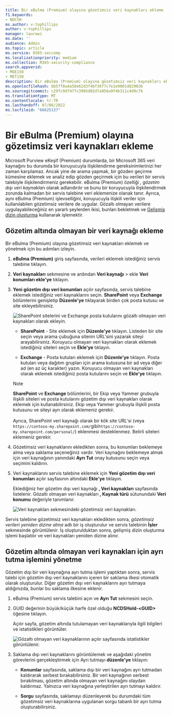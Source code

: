 ```yaml
---
title: Bir eBulma (Premium) olayına gözetimsiz veri kaynakları ekleme
f1.keywords:
- NOCSH
ms.author: v-tophillips
author: v-tophillips
manager: laurawi
ms.date: ''
audience: Admin
ms.topic: article
ms.service: O365-seccomp
ms.localizationpriority: medium
ms.collection: M365-security-compliance
search.appverid:
- MOE150
- MET150
description: Bir eBulma (Premium) olayına gözetimsiz veri kaynakları ekleyebilir ve veri kaynağına ayrı tutabilirsiniz. Gözaltı olmayan veri kaynakları yeniden dizinlenir, bu nedenle kısmen dizinlenmiş olarak işaretlenmiş tüm içerikler tamamen ve hızlı bir şekilde aranabilir hale getirmek için yeniden işlenir.
ms.openlocfilehash: bb5ff8a4a58e62d3f4bf36f7c7e1e9001d829036
ms.sourcegitcommit: c29fc9d7477c3985d02d7a956a9f4b311c4d9c76
ms.translationtype: MT
ms.contentlocale: tr-TR
ms.lasthandoff: 07/06/2022
ms.locfileid: "66625137"
---
```

# <a name="add-non-custodial-data-sources-to-an-ediscovery-premium-case"></a>Bir eBulma (Premium) olayına gözetimsiz veri kaynakları ekleme

Microsoft Purview eKeşif (Premium) durumlarda, bir Microsoft 365 veri kaynağını bu durumda bir koruyucuyla ilişkilendirme gereksinimlerinizi her zaman karşılamaz. Ancak yine de arama yapmak, bir gözden geçirme kümesine eklemek ve analiz edip gözden geçirmek için bu verileri bir servis talebiyle ilişkilendirmeniz gerekebilir. eBulma (Premium) özelliği *, gözetim dışı veri kaynakları* olarak adlandırılır ve bunu bir koruyucuyla ilişkilendirmek zorunda kalmadan bir servis talebine veri eklemenize olanak tanır. Ayrıca, aynı eBulma (Premium) işlevselliğini, koruyucuyla ilişkili veriler için kullanılabilen gözetimsiz verilere de uygular. Gözaltı olmayan verilere uygulayabileceğiniz en yararlı şeylerden ikisi, bunları bekletmek ve [Gelişmiş dizin oluşturma](indexing-custodian-data.md) kullanarak işlemektir.

## <a name="add-a-non-custodial-data-source"></a>Gözetim altında olmayan bir veri kaynağı ekleme

Bir eBulma (Premium) olayına gözetimsiz veri kaynakları eklemek ve yönetmek için bu adımları izleyin.

1. **eBulma (Premium)** giriş sayfasında, verileri eklemek istediğiniz servis talebine tıklayın.

2. **Veri kaynakları** sekmesine ve ardından **Veri kaynağı** >  ekle **Veri konumları ekle'ye** tıklayın.

3. **Yeni gözetim dışı veri konumları** açılır sayfasında, servis talebine eklemek istediğiniz veri kaynaklarını seçin. **SharePoint** veya **Exchange** bölümlerini genişletip **Düzenle'ye** tıklayarak birden çok posta kutusu ve site ekleyebilirsiniz.

   ![SharePoint sitelerini ve Exchange posta kutularını gözaltı olmayan veri kaynakları olarak ekleyin.](../media/NonCustodialDataSources1.png)

   - **SharePoint** - Site eklemek için **Düzenle'ye** tıklayın. Listeden bir site seçin veya arama çubuğuna sitenin URL'sini yazarak siteyi arayabilirsiniz. Koruyucu olmayan veri kaynakları olarak eklemek istediğiniz siteleri seçin ve **Ekle'ye** tıklayın.

   - **Exchange** - Posta kutuları eklemek için **Düzenle'ye** tıklayın. Posta kutuları veya dağıtım grupları için arama kutusuna bir ad veya diğer ad (en az üç karakter) yazın. Koruyucu olmayan veri kaynakları olarak eklemek istediğiniz posta kutularını seçin ve **Ekle'ye** tıklayın.

   > [!NOTE]
   > **SharePoint** ve **Exchange** bölümlerini, bir Ekip veya Yammer grubuyla ilişkili siteleri ve posta kutularını gözetim dışı veri kaynakları olarak eklemek için kullanabilirsiniz. Ekip veya Yammer grubuyla ilişkili posta kutusunu ve siteyi ayrı olarak eklemeniz gerekir.<br/><br/> Ayrıca, SharePoint veri kaynağı olarak bir kök site URL'si (veya `https://contoso-my.sharepoint.com/`gibi`https://contoso-my.sharepoint.com/personal/`) eklenmesi desteklenmez. Belirli siteleri eklemeniz gerekir.

4. Gözetimsiz veri kaynaklarını ekledikten sonra, bu konumları beklemeye alma veya saklama seçeneğiniz vardır. Veri kaynağını beklemeye almak için veri kaynağının yanındaki **Ayrı Tut** onay kutusunu seçin veya seçimini kaldırın.

5. Veri kaynaklarını servis talebine eklemek için **Yeni gözetim dışı veri konumları** açılır sayfasının altındaki **Ekle'ye** tıklayın.

   Eklediğiniz her gözetim dışı veri kaynağı **, Veri kaynakları** sayfasında listelenir. Gözaltı olmayan veri kaynakları **, Kaynak türü** sütunundaki **Veri konumu** değeriyle tanımlanır.

   ![Veri kaynakları sekmesindeki gözetimsiz veri kaynakları.](../media/NonCustodialDataSources2.png)

Servis talebine gözetimsiz veri kaynakları ekledikten sonra, *gözetimsiz verileri yeniden dizine alma* adlı bir iş oluşturulur ve servis talebinin **İşler** sekmesinde görüntülenir. İş oluşturulduktan sonra, gelişmiş dizin oluşturma işlemi başlatılır ve veri kaynakları yeniden dizine alınır.

## <a name="manage-the-hold-for-non-custodial-data-sources"></a>Gözetim altında olmayan veri kaynakları için ayrı tutma işlemini yönetme

Gözetim dışı bir veri kaynağına ayrı tutma işlemi yaptıktan sonra, servis talebi için gözetim dışı veri kaynaklarını içeren bir saklama ilkesi otomatik olarak oluşturulur. Diğer gözetim dışı veri kaynaklarını ayrı tutmaya aldığınızda, bunlar bu saklama ilkesine eklenir.

1. eBulma (Premium) servis talebini açın ve **Ayrı Tut** sekmesini seçin.

2. GUID değerinin büyük/küçük harfe özel olduğu **NCDSHold-\<GUID\>** öğesine tıklayın.

   Açılır sayfa, gözetim altında tutulamayan veri kaynaklarıyla ilgili bilgileri ve istatistikleri görüntüler.

   ![Gözaltı olmayan veri kaynaklarının açılır sayfasında istatistikler görüntülenir.](../media/NonCustodialDataSourcesHoldFlyout.png)

3. Saklama dışı veri kaynaklarını görüntülemek ve aşağıdaki yönetim görevlerini gerçekleştirmek için Ayrı tutmayı **düzenle'ye** tıklayın:

   - **Konumlar** sayfasında, saklama dışı bir veri kaynağını ayrı tutmadan kaldırarak serbest bırakabilirsiniz. Bir veri kaynağının serbest bırakılması, gözetim altında olmayan veri kaynağını olaydan kaldırmaz. Yalnızca veri kaynağına yerleştirilen ayrı tutmayı kaldırır.

   - **Sorgu** sayfasında, saklamayı düzenleyerek bu durumdaki tüm gözetimsiz veri kaynaklarına uygulanan sorgu tabanlı bir ayrı tutma oluşturabilirsiniz.
